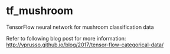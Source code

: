 # tf_mushroom
TensorFlow neural network for mushroom classification data

Refer to following blog post for more information:
http://vprusso.github.io/blog/2017/tensor-flow-categorical-data/
